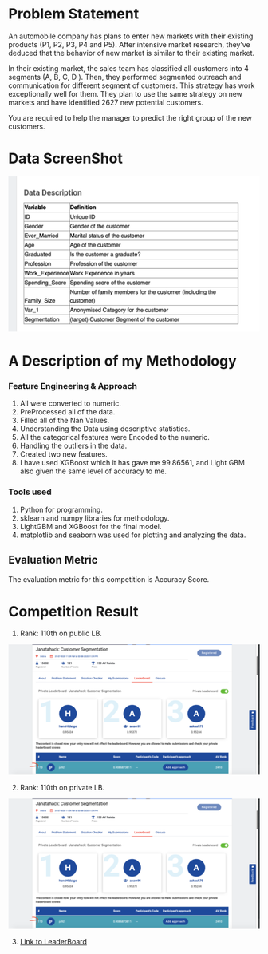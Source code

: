 # Problem Statement

An automobile company has plans to enter new markets with their existing products (P1, P2, P3, P4 and P5). After intensive market research, they’ve deduced that the behavior of new market is similar to their existing market. 

In their existing market, the sales team has classified all customers into 4 segments (A, B, C, D ). Then, they performed segmented outreach and communication for different segment of customers. This strategy has work exceptionally well for them. They plan to use the same strategy on new markets and have identified 2627 new potential customers. 

You are required to help the manager to predict the right group of the new customers.



# Data ScreenShot

<img src="Screenshot 2020-08-10 at 12.21.24 PM.png">



# A Description of my Methodology


   ### Feature Engineering & Approach


1. All were converted to numeric.
2. PreProcessed all of the data.
3. Filled all of the Nan Values.
4. Understanding the Data using descriptive statistics.
5. All the categorical features were Encoded to the numeric.
6. Handling the outliers in the data.
7. Created two new features.
8. I have used XGBoost which it has gave me 99.86561, and Light GBM also given the same level of accuracy to me.


### Tools used


1. Python for programming.
2. sklearn and numpy libraries for methodology.
3. LightGBM and XGBoost for the final model.
4. matplotlib and seaborn was used for plotting and analyzing the data.


## Evaluation Metric
The evaluation metric for this competition is Accuracy Score.


# Competition Result


1. Rank: 110th on public LB.

<img src = "Screenshot 2020-08-10 at 12.19.07 PM.png">


2. Rank: 110th on private LB.

<img src = "Screenshot 2020-08-10 at 12.19.07 PM.png">


3. [Link to LeaderBoard](https://datahack.analyticsvidhya.com/contest/janatahack-customer-segmentation/#LeaderBoard)
